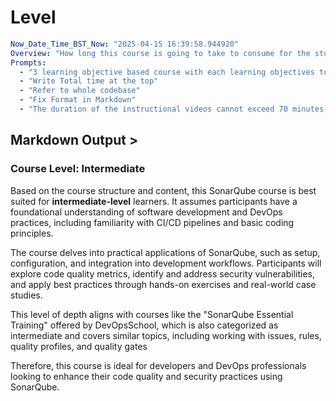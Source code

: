 # Level

```yaml
Now_Date_Time_BST_Now: "2025-04-15 16:39:58.944920"
Overview: "How long this course is going to take to consume for the student"
Prompts:
  - "3 learning objective based course with each learning objectives to have 3 videos for 5 minutes and have an intro and outro for 5 minutes as well"
  - "Write Total time at the top"
  - "Refer to whole codebase"
  - "Fix Format in Markdown"
  - "The duration of the instructional videos cannot exceed 70 minutes. Please revise accordingly."

```

## Markdown Output >

### Course Level: Intermediate

Based on the course structure and content, this SonarQube course is best suited for **intermediate-level** learners. It assumes participants have a foundational understanding of software development and DevOps practices, including familiarity with CI/CD pipelines and basic coding principles.

The course delves into practical applications of SonarQube, such as setup, configuration, and integration into development workflows. Participants will explore code quality metrics, identify and address security vulnerabilities, and apply best practices through hands-on exercises and real-world case studies.

This level of depth aligns with courses like the "SonarQube Essential Training" offered by DevOpsSchool, which is also categorized as intermediate and covers similar topics, including working with issues, rules, quality profiles, and quality gates

Therefore, this course is ideal for developers and DevOps professionals looking to enhance their code quality and security practices using SonarQube.
